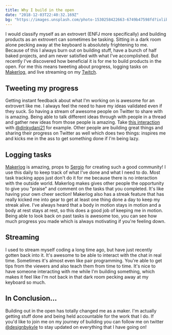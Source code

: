 ```yaml
---
title: Why I build in the open
date: "2018-12-03T22:40:32.169Z"
bg: "https://images.unsplash.com/photo-1530258422663-6749b47598fd?ixlib=rb-1.2.1&ixid=eyJhcHBfaWQiOjEyMDd9&auto=format&fit=crop&w=1372&q=80"
---
```


I would classify myself as an extrovert (ENFJ more specifically) and building products as an extrovert can sometimes be tasking. Sitting in a dark room alone pecking away at the keyboard is absolutely frightening to me. Because of this I always burn out on building stuff, have a bunch of half baked projects, and am never satisfied with what I've accomplished. But recently I've discovered how beneficial it is for me to build products in the open. For me this means tweeting about progress, logging tasks on [Makerlog](https://getmakerlog.com), and live streaming on my [Twitch](https://twitch.tv/kylemcd27). 

## Tweeting my progress
Getting instant feedback about what I'm working on is awesome for an extrovert like me. I always feel the need to have my ideas validated even if they suck. So having a stream of awesome people on Twitter to share with is amazing. Being able to talk different ideas through with people in a thread and gather new ideas from those people is amazing. Take [this interaction](https://twitter.com/dinkydani21/status/1069360199100768258) with [@dinkydani21](https://twitter.com/dinkydani21) for example. Other people are building great things and sharing their progress on Twitter as well which does two things: inspires me and kicks me in the ass to get something done if I'm being lazy.

## Logging tasks
[Makerlog](https://getmakerlog.com) is amazing, props to [Sergio](https://twitter.com/matteing) for creating such a good community! I use this daily to keep track of what I've done and what I need to do. Most task tracking apps just don't do it for me because there is no interaction with the outside world. Makerlog makes gives other people the opportunity to give you "praise" and comment on the tasks that you completed. It's like having your own cheer section! Makerlog also has a streak feature that has really kicked me into gear to get at least one thing done a day to keep my streak alive. I've always heard that a body in motion stays in motion and a body at rest stays at rest, so this does a good job of keeping me in motion. Being able to look back on past tasks is awesome too, you can see how much progress you made which is always motivating if you're feeling down.

## Streaming
I used to stream myself coding a long time ago, but have just recently gotten back into it. It's awesome to be able to interact with the chat in real time. Sometimes it's almost even like pair programming. You're able to get tips from the viewers and also teach them from time to time. It's nice to have someone interacting with me while I'm building something, which makes it feel like I'm not back in that dark room pecking away at my keyboard so much. 

## In Conclusion...
Building out in the open has totally changed me as a maker. I'm actually getting stuff done and being held accountable for the work that I do. If you'd like to join me on my journey of building you can follow me on twitter [@designbykyle](https://twitter.com/designbykyle) to stay updated on everything that I have going on!